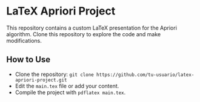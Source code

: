 # LaTeX Apriori Project

This repository contains a custom LaTeX presentation for the Apriori algorithm. Clone this repository to explore the code and make modifications.

## How to Use

- Clone the repository: `git clone https://github.com/tu-usuario/latex-apriori-project.git`
- Edit the `main.tex` file or add your content.
- Compile the project with `pdflatex main.tex`.
